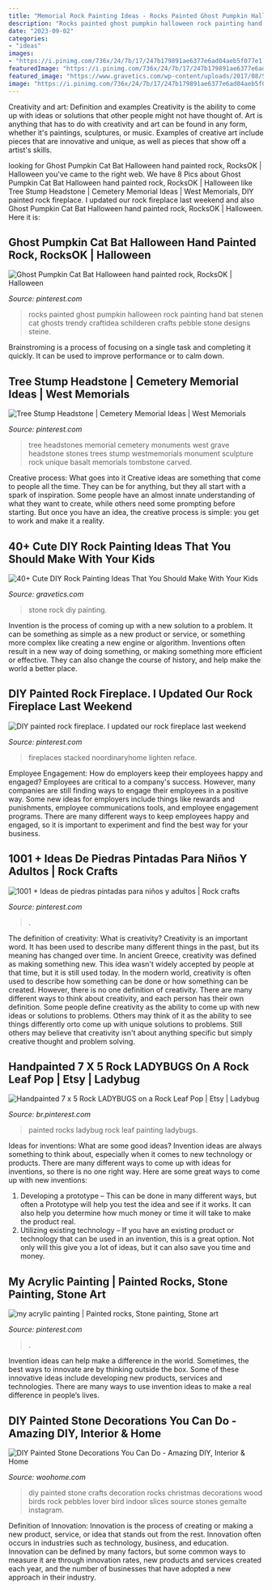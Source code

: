 ```yaml
---
title: "Memorial Rock Painting Ideas - Rocks Painted Ghost Pumpkin Halloween Rock Painting Hand Bat Stenen Cat Ghosts Trendy Craftidea Schilderen Crafts Pebble Stone Designs Steine"
description: "Rocks painted ghost pumpkin halloween rock painting hand bat stenen cat ghosts trendy craftidea schilderen crafts pebble stone designs steine"
date: "2023-09-02"
categories:
- "ideas"
images:
- "https://i.pinimg.com/736x/24/7b/17/247b179891ae6377e6ad04aeb5f077e1.jpg"
featuredImage: "https://i.pinimg.com/736x/24/7b/17/247b179891ae6377e6ad04aeb5f077e1.jpg"
featured_image: "https://www.gravetics.com/wp-content/uploads/2017/08/Stone-Footprints.jpg"
image: "https://i.pinimg.com/736x/24/7b/17/247b179891ae6377e6ad04aeb5f077e1.jpg"
---
```



Creativity and art: Definition and examples
Creativity is the ability to come up with ideas or solutions that other people might not have thought of. Art is anything that has to do with creativity and art can be found in any form, whether it's paintings, sculptures, or music. Examples of creative art include pieces that are innovative and unique, as well as pieces that show off a artist's skills.

	

		
looking for Ghost Pumpkin Cat Bat Halloween hand painted rock, RocksOK | Halloween you've came to the right web. We have 8 Pics about Ghost Pumpkin Cat Bat Halloween hand painted rock, RocksOK | Halloween like Tree Stump Headstone | Cemetery Memorial Ideas | West Memorials, DIY painted rock fireplace. I updated our rock fireplace last weekend and also Ghost Pumpkin Cat Bat Halloween hand painted rock, RocksOK | Halloween. Here it is:
		
    
## Ghost Pumpkin Cat Bat Halloween Hand Painted Rock, RocksOK | Halloween

<img loading=lazy src="https://i.pinimg.com/736x/8a/24/9e/8a249efcabdd9c2e03d649132d60cbfd--ghost-pumpkin-hand-painted-rocks.jpg" onerror="this.onerror=null;this.src='https://tse2.mm.bing.net/th?id=OIP.6jdyRgt5-gmdGVnkHABSowHaJ4&amp;pid=15.1';" alt="Ghost Pumpkin Cat Bat Halloween hand painted rock, RocksOK | Halloween">

_Source: pinterest.com_

>rocks painted ghost pumpkin halloween rock painting hand bat stenen cat ghosts trendy craftidea schilderen crafts pebble stone designs steine. 

	

Brainstroming is a process of focusing on a single task and completing it quickly. It can be used to improve performance or to calm down.

    
## Tree Stump Headstone | Cemetery Memorial Ideas | West Memorials

<img loading=lazy src="https://i.pinimg.com/736x/24/7b/17/247b179891ae6377e6ad04aeb5f077e1.jpg" onerror="this.onerror=null;this.src='https://tse1.mm.bing.net/th?id=OIP.EVkgZvmKCWwznPv3bJ0OHwHaK9&amp;pid=15.1';" alt="Tree Stump Headstone | Cemetery Memorial Ideas | West Memorials">

_Source: pinterest.com_

>tree headstones memorial cemetery monuments west grave headstone stones trees stump westmemorials monument sculpture rock unique basalt memorials tombstone carved. 

	

Creative process: What goes into it
Creative ideas are something that come to people all the time. They can be for anything, but they all start with a spark of inspiration. Some people have an almost innate understanding of what they want to create, while others need some prompting before starting. But once you have an idea, the creative process is simple: you get to work and make it a reality.

    
## 40+ Cute DIY Rock Painting Ideas That You Should Make With Your Kids

<img loading=lazy src="https://www.gravetics.com/wp-content/uploads/2017/08/Stone-Footprints.jpg" onerror="this.onerror=null;this.src='https://tse4.mm.bing.net/th?id=OIP.1Sw3mAXv24ZwE-67j1ulGAHaTF&amp;pid=15.1';" alt="40+ Cute DIY Rock Painting Ideas That You Should Make With Your Kids">

_Source: gravetics.com_

>stone rock diy painting. 

	

Invention is the process of coming up with a new solution to a problem. It can be something as simple as a new product or service, or something more complex like creating a new engine or algorithm. Inventions often result in a new way of doing something, or making something more efficient or effective. They can also change the course of history, and help make the world a better place.

    
## DIY Painted Rock Fireplace. I Updated Our Rock Fireplace Last Weekend

<img loading=lazy src="https://i.pinimg.com/736x/e7/34/33/e734339d18a7872114c8e55eba10f3cc.jpg" onerror="this.onerror=null;this.src='https://tse2.mm.bing.net/th?id=OIP.hVa0NCS4HQAAOBasWW8AhwHaHZ&amp;pid=15.1';" alt="DIY painted rock fireplace. I updated our rock fireplace last weekend">

_Source: pinterest.com_

>fireplaces stacked noordinaryhome lighten reface. 

	

Employee Engagement: How do employers keep their employees happy and engaged?
Employees are critical to a company's success. However, many companies are still finding ways to engage their employees in a positive way. Some new ideas for employers include things like rewards and punishments, employee communications tools, and employee engagement programs. There are many different ways to keep employees happy and engaged, so it is important to experiment and find the best way for your business.

    
## 1001 + Ideas De Piedras Pintadas Para Niños Y Adultos | Rock Crafts

<img loading=lazy src="https://i.pinimg.com/736x/cb/50/a8/cb50a897187f6d02e1d21bb8137bbe15.jpg" onerror="this.onerror=null;this.src='https://tse3.mm.bing.net/th?id=OIP.J3f2_OMfUKxQZyZfBOlZGgHaJ3&amp;pid=15.1';" alt="1001 + Ideas de piedras pintadas para niños y adultos | Rock crafts">

_Source: pinterest.com_

>. 

	

The definition of creativity: What is creativity?
Creativity is an important word. It has been used to describe many different things in the past, but its meaning has changed over time. In ancient Greece, creativity was defined as making something new. This idea wasn't widely accepted by people at that time, but it is still used today. In the modern world, creativity is often used to describe how something can be done or how something can be created. However, there is no one definition of creativity. There are many different ways to think about creativity, and each person has their own definition. Some people define creativity as the ability to come up with new ideas or solutions to problems. Others may think of it as the ability to see things differently orto come up with unique solutions to problems. Still others may believe that creativity isn't about anything specific but simply creative thought and problem solving.

    
## Handpainted 7 X 5 Rock LADYBUGS On A Rock Leaf Pop | Etsy | Ladybug

<img loading=lazy src="https://i.pinimg.com/736x/36/a9/72/36a972d658ca0d5e7704b77819821f9e.jpg" onerror="this.onerror=null;this.src='https://tse1.mm.bing.net/th?id=OIP.Q0SuOt2dm5j_Wc3Du-ykQQHaJ4&amp;pid=15.1';" alt="Handpainted 7 x 5 Rock LADYBUGS on a Rock Leaf Pop | Etsy | Ladybug">

_Source: br.pinterest.com_

>painted rocks ladybug rock leaf painting ladybugs. 

	

Ideas for inventions: What are some good ideas?
Invention ideas are always something to think about, especially when it comes to new technology or products. There are many different ways to come up with ideas for inventions, so there is no one right way. Here are some great ways to come up with new inventions: 
1. Developing a prototype – This can be done in many different ways, but often a Prototype will help you test the idea and see if it works. It can also help you determine how much money or time it will take to make the product real. 
2. Utilizing existing technology – If you have an existing product or technology that can be used in an invention, this is a great option. Not only will this give you a lot of ideas, but it can also save you time and money. 

    
## My Acrylic Painting | Painted Rocks, Stone Painting, Stone Art

<img loading=lazy src="https://i.pinimg.com/736x/a2/20/bf/a220bfaf284e2f9eddf6e769a9e0752b.jpg" onerror="this.onerror=null;this.src='https://tse3.mm.bing.net/th?id=OIP.jbNO_qWvs6-QLbFXmaNUCAHaJ3&amp;pid=15.1';" alt="my acrylic painting | Painted rocks, Stone painting, Stone art">

_Source: pinterest.com_

>. 

	

Invention ideas can help make a difference in the world. Sometimes, the best ways to innovate are by thinking outside the box. Some of these innovative ideas include developing new products, services and technologies. There are many ways to use invention ideas to make a real difference in people’s lives.

    
## DIY Painted Stone Decorations You Can Do - Amazing DIY, Interior &amp; Home

<img loading=lazy src="http://www.woohome.com/wp-content/uploads/2017/12/diy-home-decor-ideas-with-painted-pebbles-rocks-17.jpg" onerror="this.onerror=null;this.src='https://tse4.mm.bing.net/th?id=OIP.tdr0vQG0e3LSUc9EI31t0gHaSI&amp;pid=15.1';" alt="DIY Painted Stone Decorations You Can Do - Amazing DIY, Interior &amp; Home">

_Source: woohome.com_

>diy painted stone crafts decoration rocks christmas decorations wood birds rock pebbles lover bird indoor slices source stones gemalte instagram. 

	

Definition of Innovation:
Innovation is the process of creating or making a new product, service, or idea that stands out from the rest. Innovation often occurs in industries such as technology, business, and education. Innovation can be defined by many factors, but some common ways to measure it are through innovation rates, new products and services created each year, and the number of businesses that have adopted a new approach in their industry.

